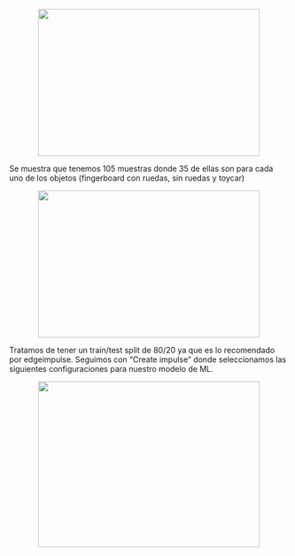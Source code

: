</div>

<p align="justify">
<p align="center"><img src="https://i.postimg.cc/MpgMPSQX/1.png" width="400" height="266"></p>
</p>
Se muestra que tenemos 105 muestras donde 35 de ellas son para cada uno de los objetos (fingerboard con ruedas, sin ruedas y toycar)
</div>

<p align="justify">
<p align="center"><img src="https://i.postimg.cc/yWqtpWsv/2.png" width="400" height="266"></p>
</p>

Tratamos de tener un train/test split de 80/20 ya que es lo recomendado por edgeimpulse. Seguimos con “Create impulse” donde seleccionamos las siguientes configuraciones para nuestro modelo de ML.
</div>

<p align="justify">
<p align="center"><img src="https://i.postimg.cc/W4bNwY9t/3.png" width="400" height="300"></p>
</p>




